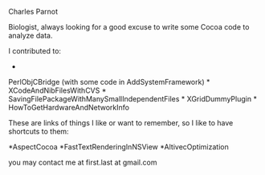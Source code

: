 

Charles Parnot

Biologist, always looking for a good excuse to write some Cocoa code to analyze data.

I contributed to:

*
PerlObjCBridge (with some code in AddSystemFramework)
*
XCodeAndNibFilesWithCVS
*
SavingFilePackageWithManySmallIndependentFiles
*
XGridDummyPlugin
*
HowToGetHardwareAndNetworkInfo


These are links of things I like or want to remember, so I like to have shortcuts to them:

*AspectCocoa
*FastTextRenderingInNSView
*AltivecOptimization


you may contact me at first.last at gmail.com
